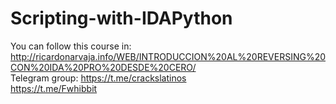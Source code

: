 # Scripting-with-IDAPython
You can follow this course in: http://ricardonarvaja.info/WEB/INTRODUCCION%20AL%20REVERSING%20CON%20IDA%20PRO%20DESDE%20CERO/
</br>
Telegram group: https://t.me/crackslatinos
</br>                https://t.me/Fwhibbit
